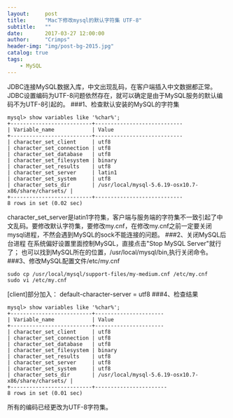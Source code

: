 ```yaml
---
layout:     post
title:      "Mac下修改mysql的默认字符集 UTF-8"
subtitle:   ""
date:       2017-03-27 12:00:00
author:     "Crimps"
header-img: "img/post-bg-2015.jpg"
catalog: true
tags:
    - MySQL
---
```

JDBC连接MySQL数据入库，中文出现乱码，在客户端插入中文数据都正常。JDBC设置编码为UTF-8问题依然存在，就可以确定是由于MySQL服务的默认编码不为UTF-8引起的。
###1、检查默认安装的MySQL的字符集
```
mysql> show variables like '%char%';
+--------------------------+----------------------------
| Variable_name            | Value                                        
+--------------------------+----------------------------
| character_set_client     | utf8                                         
| character_set_connection | utf8                                          
| character_set_database   | utf8                                          
| character_set_filesystem | binary                                        
| character_set_results    | utf8                                          
| character_set_server     | latin1                                        
| character_set_system     | utf8                                         
| character_sets_dir       | /usr/local/mysql-5.6.19-osx10.7-x86/share/charsets/ |
+--------------------------+----------------------------
8 rows in set (0.02 sec)
```
character_set_server是latin1字符集，客户端与服务端的字符集不一致引起了中文乱码。要修改默认字符集，要修改my.cnf，在修改my.cnf之前一定要关闭mysql进程，不然会遇到MySQL的sock不能连接的问题。
###2、关闭MySQL后台进程
在系统偏好设置里面控制MySQL，直接点击"Stop MySQL Server"就行了；
也可以找到MySQL所在的位置，/usr/local/mysql/bin,执行关闭命令。
###3、修改MySQL配置文件/etc/my.cnf
```
sudo cp /usr/local/mysql/support-files/my-medium.cnf /etc/my.cnf
sudo vi /etc/my.cnf
```
[client]部分加入：
default-character-server = utf8
###4、检查结果
```
mysql> show variables like '%char%';
+--------------------------+----------------------
| Variable_name            | Value                                    
+--------------------------+----------------------
| character_set_client     | utf8                                          
| character_set_connection | utf8                                         
| character_set_database   | utf8                                          
| character_set_filesystem | binary                                        
| character_set_results    | utf8                                         
| character_set_server     | utf8                                          
| character_set_system     | utf8                                         
| character_sets_dir       | /usr/local/mysql-5.6.19-osx10.7-x86/share/charsets/ |
+--------------------------+-----------------------
8 rows in set (0.01 sec)
```
所有的编码已经更改为UTF-8字符集。